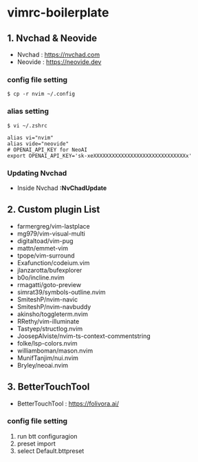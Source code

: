 # vimrc-boilerplate 

## 1. Nvchad & Neovide
- Nvchad : https://nvchad.com
- Neovide : https://neovide.dev

### config file setting
```shell
$ cp -r nvim ~/.config
```
### alias setting
```shell
$ vi ~/.zshrc

alias vi="nvim"
alias vide="neovide"
# OPENAI_API_KEY for NeoAI
export OPENAI_API_KEY='sk-xeXXXXXXXXXXXXXXXXXXXXXXXXXXXXXXx'

```
### Updating Nvchad
* Inside Nvchad __:NvChadUpdate__

## 2. Custom plugin List 
- farmergreg/vim-lastplace
- mg979/vim-visual-multi   
- digitaltoad/vim-pug      
- mattn/emmet-vim          
- tpope/vim-surround       
- Exafunction/codeium.vim
- jlanzarotta/bufexplorer  
- b0o/incline.nvim
- rmagatti/goto-preview
- simrat39/symbols-outline.nvim
- SmiteshP/nvim-navic
- SmiteshP/nvim-navbuddy
- akinsho/toggleterm.nvim
- RRethy/vim-illuminate
- Tastyep/structlog.nvim
- JoosepAlviste/nvim-ts-context-commentstring
- folke/lsp-colors.nvim
- williamboman/mason.nvim
- MunifTanjim/nui.nvim
- Bryley/neoai.nvim


## 3. BetterTouchTool
- BetterTouchTool : https://folivora.ai/ 

### config file setting
1. run btt configuragion
2. preset import 
3. select Default.bttpreset
